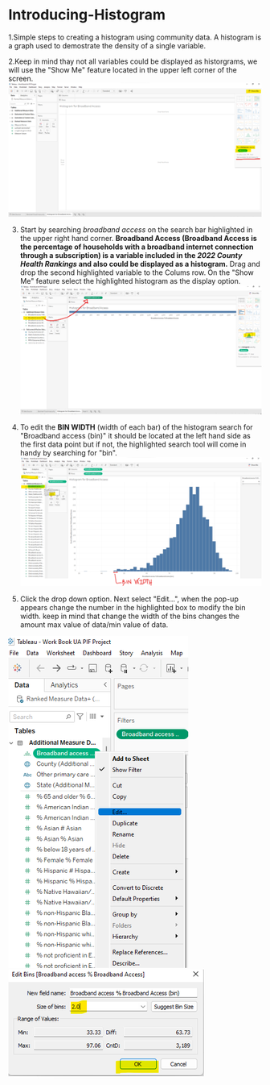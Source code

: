 # Introducing-Histogram
1.Simple steps to creating a histogram using community data. A histogram is a graph used to demostrate the density of a single variable.

2.Keep in mind thay not all variables could be displayed as historgrams, we will use the "Show Me" feature located in the upper left corner of the screen.
![Show Me](https://github.com/yassminarlen/Introducing-Histogram/blob/main/Show%20me%20Feature.png?raw=true)  

3. Start by searching *broadband access* on the search bar highlighted in the upper right hand corner. **Broadband Access (Broadband Access is the percentage of households with a broadband internet connection through a subscription) is a variable included in the *2022 County Health Rankings* and also could be displayed as a histogram.** 
Drag and drop the second highlighted variable to the Colums row. On the "Show Me" feature select the highlighted histogram as the display option. 
![Selecting Histogram](https://github.com/yassminarlen/Introducing-Histogram/blob/main/Selecting%20Histogram.png?raw=true) 

4. To edit the **BIN WIDTH** (width of each bar) of the histogram search for "Broadband access (bin)" it should be located at the left hand side as the first data point but if not, the highlighted  search tool will come in handy by searching for "bin". 
![bin width](https://github.com/yassminarlen/Introducing-Histogram/blob/main/Bin%20Wid.png?raw=true) 

5. Click the drop down option. Next select "Edit...", when the pop-up appears change the number in the highlighted box to modify the bin width. keep in mind that change the width of the bins changes the amount max value of data/min value of data.

![drop down menu](https://github.com/yassminarlen/Introducing-Histogram/blob/main/image%20(1).png?raw=true) ![pop-up](https://github.com/yassminarlen/Introducing-Histogram/blob/main/bin%20box.png?raw=true)

